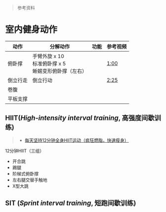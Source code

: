 > 参考资料

# 室内健身动作

| 动作     | 分解动作                                                     | 功能 | 参考视频                                                     |
| -------- | ------------------------------------------------------------ | ---- | ------------------------------------------------------------ |
| 俯卧撑   | 手臂外旋 x 10<br />标准俯卧撑 x 5<br />蜥蜴变形俯卧撑（左右） |      | [1:00](https://www.bilibili.com/video/BV1AB4y1F7H8/?spm_id_from=333.337.search-card.all.click&vd_source=b736aa3d7f0fdf47b59ea3021dc810ab) |
| 倒立行走 | 倒立行动                                                     |      | [2:25](https://www.bilibili.com/video/BV1AB4y1F7H8/?spm_id_from=333.337.search-card.all.click&vd_source=b736aa3d7f0fdf47b59ea3021dc810ab) |
| 卷腹     |                                                              |      |                                                              |
| 平板支撑 |                                                              |      |                                                              |



## HIIT(*High-intensity interval training*, 高强度间歇训练)

> - [每天坚持12分钟全身HIIT运动（疯狂燃脂，快速瘦身）](https://www.bilibili.com/video/BV1wp4y1S7jw/?spm_id_from=333.337.search-card.all.click&vd_source=b736aa3d7f0fdf47b59ea3021dc810ab)

12分钟HIIT（三组）

- 开合跳
- 踢腿
- 阶梯式俯卧撑
- 左右腿交替手触地
- X型大跳



## SIT (**_Sprint interval training_**, 短跑间歇训练)